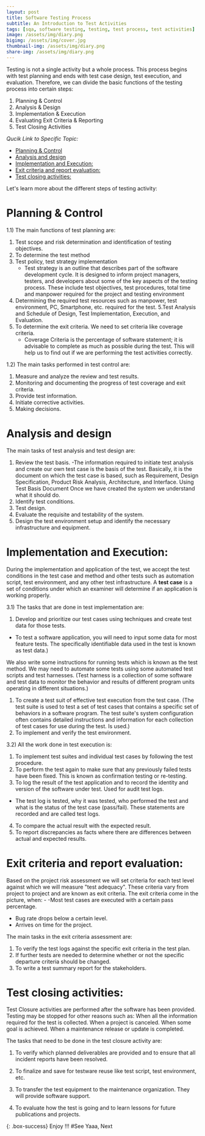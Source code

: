 ```yaml
---
layout: post
title: Software Testing Process
subtitle: An Introduction to Test Activities
tags: [sqa, software testing, testing, test process, test activities]
image: /assets/img/diary.png
bigimg: /assets/img/cover.jpg
thumbnail-img: /assets/img/diary.png
share-img: /assets/img/diary.png
---
```


Testing is not a single activity but a whole process. This process begins with test planning and ends with test case design, test execution, and evaluation. Therefore, we can divide the basic functions of the testing process into certain steps:

1. Planning & Control
2. Analysis & Design
3. Implementation & Execution
4. Evaluating Exit Criteria & Reporting
5. Test Closing Activities

_Qucik Link to Specific Topic:_

- [Planning & Control](#planning--control)
- [Analysis and design](#analysis-and-design)
- [Implementation and Execution:](#implementation-and-execution)
- [Exit criteria and report evaluation:](#exit-criteria-and-report-evaluation)
- [Test closing activities:](#test-closing-activities)

Let's learn more about the different steps of testing activity:

# Planning & Control

1.1) The main functions of test planning are:

1. Test scope and risk determination and identification of testing objectives.
2. To determine the test method
3. Test policy, test strategy implementation
   - Test strategy is an outline that describes part of the software development cycle. It is designed to inform project managers, testers, and developers about some of the key aspects of the testing process.
   These include test objectives, test procedures, total time and manpower required for the project and testing environment
4. Determining the required test resources such as manpower, test environment, PC, Smartphone, etc. required for the test.
5.Test Analysis and Schedule of Design, Test Implementation, Execution, and Evaluation.
6. To determine the exit criteria. We need to set criteria like coverage criteria.
   - Coverage Criteria is the percentage of software statement; it is advisable to complete as much as possible during the test. This will help us to find out if we are performing the test activities correctly.

1.2) The main tasks performed in test control are:

1. Measure and analyze the review and test results.
2. Monitoring and documenting the progress of test coverage and exit criteria.
3. Provide test information.
4. Initiate corrective activities.
5. Making decisions.

# Analysis and design

The main tasks of test analysis and test design are:

1. Review the test basis.
   -The information required to initiate test analysis and create our own test case is the basis of the test. Basically, it is the document on which the test case is based, such as Requirement, Design Specification, Product Risk Analysis, Architecture, and Interface. Using Test Basis Document Once we have created the system we understand what it should do.
2. Identify test conditions.
3. Test design.
4. Evaluate the requisite and testability of the system.
5. Design the test environment setup and identify the necessary infrastructure and equipment.

# Implementation and Execution:

  During the implementation and application of the test, we accept the test conditions in the test case and method and other tests such as automation script, test environment, and any other test infrastructure. A **test case** is a set of conditions under which an examiner will determine if an application is working properly.

3.1) The tasks that are done in test implementation are:

1. Develop and prioritize our test cases using techniques and create test data for those tests. 
 - To test a software application, you will need to input some data for most feature tests. The specifically identifiable data used in the test is known as test data.)

We also write some instructions for running tests which is known as the test method.
We may need to automate some tests using some automated test scripts and test harnesses. (Test harness is a collection of some software and test data to monitor the behavior and results of different program units operating in different situations.)

1. To create a test suit of effective test execution from the test case. (The test suite is used to test a set of test cases that contains a specific set of behaviors in a software program. The test suite's system configuration often contains detailed instructions and information for each collection of test cases for use during the test. Is used.)
2. To implement and verify the test environment.

3.2) All the work done in test execution is:
1. To implement test suites and individual test cases by following the test procedure.
2. To perform the test again to make sure that any previously failed tests have been fixed. This is known as confirmation testing or re-testing.
3. To log the result of the test application and to record the identity and version of the software under test. Used for audit test logs.
- The test log is tested, why it was tested, who performed the test and what is the status of the test case (pass/fail). These statements are recorded and are called test logs.
4. To compare the actual result with the expected result.
5. To report discrepancies as facts where there are differences between actual and expected results.

# Exit criteria and report evaluation:

Based on the project risk assessment we will set criteria for each test level against which we will measure "test adequacy". These criteria vary from project to project and are known as exit criteria. The exit criteria come in the picture, when: -
-Most test cases are executed with a certain pass percentage.

- Bug rate drops below a certain level.
- Arrives on time for the project.

The main tasks in the exit criteria assessment are:

1. To verify the test logs against the specific exit criteria in the test plan.
2. If further tests are needed to determine whether or not the specific departure criteria should be changed.
3. To write a test summary report for the stakeholders.

# Test closing activities:

Test Closure activities are performed after the software has been provided. Testing may be stopped for other reasons such as:
When all the information required for the test is collected.
When a project is canceled.
When some goal is achieved.
When a maintenance release or update is completed.

The tasks that need to be done in the test closure activity are:

1. To verify which planned deliverables are provided and to ensure that all incident reports have been resolved.

2. To finalize and save for testware reuse like test script, test environment, etc.
3. To transfer the test equipment to the maintenance organization. They will provide software support.
4. To evaluate how the test is going and to learn lessons for future publications and projects.

{: .box-success}
Enjoy !!!
#See Yaaa, Next
